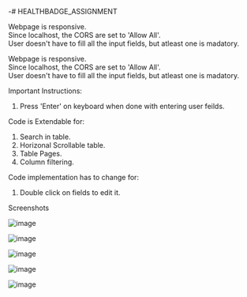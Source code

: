 -# HEALTHBADGE_ASSIGNMENT


Webpage is responsive. <br /> 
Since localhost, the CORS are set to 'Allow All'. <br /> 
User doesn't have to fill all the input fields, but atleast one is madatory. <br /> 

Webpage is responsive. <br />
Since localhost, the CORS are set to 'Allow All'. <br />
User doesn't have to fill all the input fields, but atleast one is madatory. <br />


Important Instructions:
1) Press 'Enter' on keyboard when done with entering user feilds.

Code is Extendable for:
1) Search in table.
2) Horizonal Scrollable table.
3) Table Pages.
4) Column filtering.

Code implementation has to change for:
1) Double click on fields to edit it.

Screenshots

![image](https://user-images.githubusercontent.com/34181215/119453794-6e941380-bd55-11eb-8228-94dea3fa401c.png)

![image](https://user-images.githubusercontent.com/34181215/119453981-9d11ee80-bd55-11eb-8b1c-44c1872a8dce.png)

![image](https://user-images.githubusercontent.com/34181215/119454032-aef39180-bd55-11eb-92e6-7d894a1eab59.png)

![image](https://user-images.githubusercontent.com/34181215/119454134-ce8aba00-bd55-11eb-951e-a59d7065fce3.png)

![image](https://user-images.githubusercontent.com/34181215/119454167-dea29980-bd55-11eb-9fa0-2b6f5d37cf65.png)


